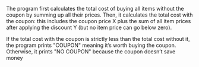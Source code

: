 The program first calculates the total cost of buying all items without the coupon by summing up all their prices. Then, it calculates the total cost with the coupon: this includes the coupon price X plus the sum of all item prices after applying the discount Y (but no item price can go below zero).

If the total cost with the coupon is strictly less than the total cost without it, the program prints "COUPON" meaning it’s worth buying the coupon. Otherwise, it prints "NO COUPON" because the coupon doesn’t save money
